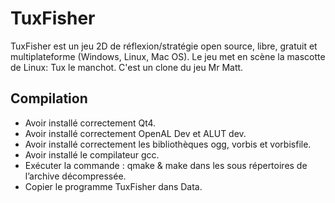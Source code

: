 # TuxFisher
 TuxFisher est un jeu 2D de réflexion/stratégie open source, libre, gratuit et multiplateforme (Windows, Linux, Mac OS). Le jeu met en scène la mascotte de Linux: Tux le manchot. C'est un clone du jeu Mr Matt. 

## Compilation 

* Avoir installé correctement Qt4.
* Avoir installé correctement OpenAL Dev et ALUT dev.
* Avoir installé correctement les bibliothèques ogg, vorbis et vorbisfile.
* Avoir installé le compilateur gcc.
* Exécuter la commande : qmake & make dans les sous répertoires de l’archive décompressée.
* Copier le programme TuxFisher dans Data.
